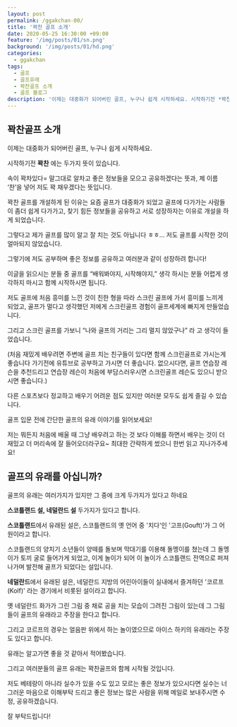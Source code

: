 ```yaml
---
layout: post
permalink: /ggakchan-00/
title: '꽉찬 골프 소개'
date: 2020-05-25 16:30:00 +09:00
feature: '/img/posts/01/sn.png'
background: '/img/posts/01/hd.png'
categories:
  - ggakchan
tags:
  - 골프
  - 골프유래
  - 꽉찬골프 소개
  - 골프 블로그
description: '이제는 대중화가 되어버린 골프, 누구나 쉽게 시작하세요. 시작하기전 *꽉찬 에는 두가지 뜻이 있습니다. 속이 꽉차있다 = 말그대로 알차고 좋은 정보들을 모으고 공유하겠다는 뜻과, 제 이름 ‘찬’을 넣어 저도 꽉 채우겠다는 뜻입니다.'
---
```


## 꽉찬골프 소개



이제는 대중화가 되어버린 골프, 누구나 쉽게 시작하세요.

시작하기전 **꽉찬** 에는 두가지 뜻이 있습니다.

속이 꽉차있다= 말그대로 알차고 좋은 정보들을 모으고 공유하겠다는 뜻과, 제 이름 ‘찬’을 넣어 저도 꽉 채우겠다는 뜻입니다.

꽉찬 골프를 개설하게 된 이유는 요즘 골프가 대중화가 되었고 골프에 다가가는 사람들이 좀더 쉽게 다가가고, 찾기 힘든 정보들을 공유하고 서로 성장하자는 이유로 개설을 하게 되었습니다.

그렇다고 제가 골프를 많이 알고 잘 치는 것도 아닙니다 ㅎㅎ… 저도 골프를 시작한 것이 얼마되지 않았습니다.

그렇기에 저도 공부하며 좋은 정보를 공유하고 여러분과 같이 성장하려 합니다!

이글을 읽으시는 분들 중 골프를 “배워봐야지, 시작해야지,” 생각 하시는 분들 어렵게 생각하지 마시고 함께 시작하시면 됩니다.

저도 골프에 처음 흥미를 느낀 것이 친한 형을 따라 스크린 골프에 가서 흥미를 느끼게 되었고, 골프가 멀다고 생각했던 저에게 스크린골프 경험이 골프세계에 빠지게 만들었습니다.

그리고 스크린 골프를 가보니 “나와 골프의 거리는 그리 멀지 않았구나” 라 고 생각이 들었습니다. 

(처음 재밌게 배우려면 주변에 골프 치는 친구들이 있다면 함께 스크린골프로 가시는게 좋습니다 가기전에 유튜브로 공부하고 가시면 더 좋습니다. 없으시다면, 골프 연습장 레슨을 추천드리고 연습장 레슨이 처음에 부담스러우시면 스크린골프 레슨도 있으니 받으시면 좋습니다.)

다른 스포츠보다 정교하고 배우기 어려운 점도 있지만 여러분 모두도 쉽게 즐길 수 있습니다.

골프 입문 전에 간단한 골프의 유래 이야기를 읽어보세요!

저는 뭐든지 처음에 배울 때 그냥 배우려고 하는 것 보다 이해를 하면서 배우는 것이 더 재밌고 더 머리속에 잘 들어오더라구요~ 최대한 간략하게 썼으니 한번 읽고 지나가주세요!



## 골프의 유래를 아십니까?



골프의 유래는 여러가지가 있지만 그 중에 크게 두가지가 있다고 하네요

**스코틀랜드 설, 네덜란드 설** 두가지가 있다고 합니다.

**스코틀랜드**에서 유래된 설은, 스코틀랜드의 옛 언어 중 '치다'인 '고프(Gouft)'가 그 어원이라고 합니다.

스코틀랜드의 양치기 소년들이 양떼를 돌보며 막대기를 이용해 돌멩이를 쳤는데 그 돌멩이가 토끼 굴로 들어가게 되었고, 이게 놀이가 되어 이 놀이가 스코틀랜드 전역으로 퍼져 나가며 발전해 골프가 되었다는 설입니다.

 

**네덜란드**에서 유래된 설은, 네덜란드 지방의 어린아이들이 실내에서 즐겨하던 '코르프(Kolf)' 라는 경기에서 비롯된 설이라고 합니다.

옛 네덜란드 화가가 그린 그림 중 채로 공을 치는 모습이 그려진 그림이 있는데 그 그림들이 골프의 유래라고 주장을 한다고 합니다.

그리고 코르프의 경우는 얼음판 위에서 하는 놀이였으므로 아이스 하키의 유래라는 주장도 있다고 합니다.

유래는 알고가면 좋을 것 같아서 적어봤습니다.

그리고 여러분들의 골프 유래는 꽉찬골프와 함께 시작될 것입니다. 

저도 베테랑이 아니라 실수가 있을 수도 있고 모르는 좋은 정보가 있으시다면 실수는 너그러운 마음으로 이해부탁 드리고 좋은 정보는 많은 사람을 위해 메일로 보내주시면 수정, 공유하겠습니다.

 

잘 부탁드립니다!





